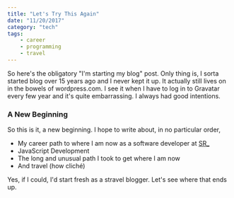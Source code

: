 ```yaml
---
title: "Let's Try This Again"
date: "11/20/2017"
category: "tech"
tags:
    - career
    - programming
    - travel
---
```

So here's the obligatory "I'm starting my blog" post.  Only thing is, I sorta started blog over
15 years ago and I never kept it up.  It actually still lives on in the bowels of wordpress.com.
I see it when I have to log in to Gravatar every few year and it's quite embarrassing.
I always had good intentions.

### A New Beginning

So this is it, a new beginning.  I hope to write about, in no particular order,

* My career path to where I am now as a software developer at [SR_](https://sapientrazorfish.com)
* JavaScript Development
* The long and unusual path I took to get where I am now
* And travel (how cliché)

Yes, if I could, I'd start fresh as a stravel blogger.  Let's see where that ends up.
